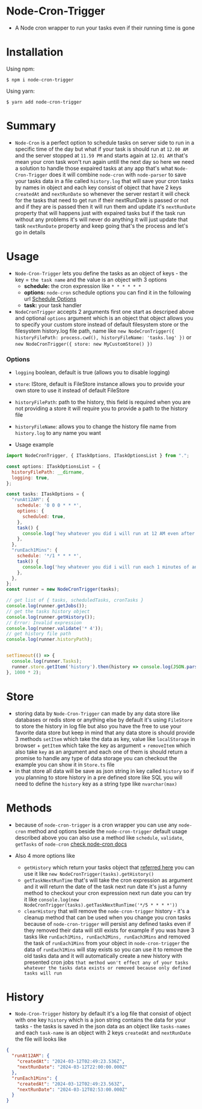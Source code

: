 # Node-Cron-Trigger
- A Node cron wrapper to run your tasks even if their running time is gone

# Installation

Using npm:

``` shell
$ npm i node-cron-trigger
```

Using yarn:

``` shell
$ yarn add node-cron-trigger
```

# Summary
- `Node-Cron` is a perfect option to schedule tasks on server side to run in a specific time of the day but what if your task is should run at `12.00 AM` and the server stopped at `11.59 PM` and starts again at `12.01 AM` that's mean your cron task won't run again untill the next day so here we need a solution to handle those expaired tasks at any app that's what `Node-Cron-Trigger` does it will combine `node-cron` with `node-parser` to save your tasks data in a file called `history.log` that will save your cron tasks by names in object and each key consist of object that have 2 keys `createdAt` and `nextRunDate` so whenever the server restart it will check for the tasks that need to get run if their nextRunDate is passed or not and if they are is passed then it will run them and update it's `nextRunDate` property that will happens just with expaired tasks but if the task run without any problems it's will never do anything it will just update that task `nextRunDate` property and keep going that's the process and let's go in details

# Usage

- `Node-Cron-Trigger` lets you define the tasks as an object of keys - the key = `the task name` and the value is an object with 3 options
  * __schedule:__ the cron expression like `* * * * * *`
  * __options:__ `node-cron` schedule options you can find it in the following url [Schedule Options](https://github.com/node-cron/node-cron?tab=readme-ov-file#options)
  * __task:__ your task handler
- `NodeCronTrigger` accepts 2 arguments first one start as descriped above and optional `options` argument which is an object that object allows you to specify your custom store instead of default filesystem store or the filesystem history.log file path, name like `new NodeCronTrigger({ historyFilePath: process.cwd(), historyFileName: 'tasks.log' })` or `new NodeCronTrigger({ store: new MyCustomStore() })`

### Options
- `logging` boolean, default is true (allows you to disable logging)
- `store`: IStore, default is FileStore instance allows you to provide your own store to use it instead of default FileStore
- `historyFilePath`: path to the history, this field is required when you are not providing a store it will require you to provide a path to the history file
- `historyFileName`: allows you to change the history file name from `history.log` to any name you want

- Usage example
``` javascript
import NodeCronTrigger, { ITaskOptions, ITaskOptionsList } from ".";

const options: ITaskOptionsList = {
  historyFilePath: __dirname,
  logging: true,
};

const tasks: ITaskOptions = {
  "runAt12AM": {
    schedule: '0 0 0 * * *',
    options: {
      scheduled: true,
    },
    task() {
      console.log('hey whatever you did i will run at 12 AM even after restarting the server');
    },
  },
  "runEach1Mins": {
    schedule: '*/1 * * * *',
    task() {
      console.log('hey whatever you did i will run each 1 minutes of any hour even after restarting the server');
    },
  },
};
const runner = new NodeCronTrigger(tasks);

// get list of { tasks, scheduledTasks, cronTasks }
console.log(runner.getJobs());
// get the tasks history object
console.log(runner.getHistory());
// Error: Invalid expression
console.log(runner.validate('* 4'));
// get history file path
console.log(runner.historyPath);


setTimeout(() => {
  console.log(runner.Tasks);
  runner.store.getItem('history').then(history => console.log(JSON.parse(history), '............ history ..............'));
}, 1000 * 2);
```



# Store 
- storing data by `Node-Cron-Trigger` can made by any data store like databases or redis store or anything else by default it's using `FileStore` to store the history in log file but also you have the free to use your favorite data store but keep in mind that any data store is should provide 3 methods `setItem` which take the data as key, value like `localStorage` in browser + `getItem` which take the key as argument + `removeItem` which also take `key` as an argument and each one of them is should return a promise to handle any type of data storage you can checkout the example you can show it in `Store.ts` file 
- in that store all data will be save as json string in key called `history` so if you planning to store history in a pre defined store like SQL you will need to define the `history` key as a string type like `nvarchar(max)`


# Methods

- because of `node-cron-trigger` is a cron wrapper you can use any `node-cron` method and options beside the `node-cron-trigger` default usage described above you can also use a method like `schedule`, `validate`, `getTasks` of `node-cron` [check node-cron docs](https://github.com/node-cron/node-cron)

- Also 4 more options like
  * `getHistory` which return your tasks object that [referred here](#history) you can use it like `new NodeCronTrigger(tasks).getHistory()`
  * `getTaskNextRunTime` that's will take the cron expression as argument and it will return the date of the task next run date it's just a funny method to checkout your cron expression next run date you can try it like `console.log(new NodeCronTrigger(tasks).getTaskNextRunTime('*/5 * * * *'))`
  * `clearHistory` that will remove the `node-cron-trigger` history - it's a cleanup method that can be used when you change you cron tasks because of `node-cron-trigger` will persist any defined tasks even if they removed their data will still exists for example if you was have 3 tasks like `runEach1Mins, runEach2Mins, runEach3Mins` and removed the task of `runEach1Mins` from your object in `node-cron-trigger` the data of `runEach1Mins` will stay exists so you can use it to remove the old tasks data and it will automatically create a new history with presented cron jobs `that method won't effect any of your tasks whatever the tasks data exists or removed because only defined tasks will run`

# History 

- `Node-Cron-Trigger` history by default it's a log file that consist of object with one key `history` which is a json string contains the data for your tasks - the tasks is saved in the json data as an object like `tasks-names` and each `task-name` is an object with 2 keys `createdAt` and `nextRunDate` the file will looks like 


``` json
{
  "runAt12AM": {
    "createdAt": "2024-03-12T02:49:23.536Z",
    "nextRunDate": "2024-03-12T22:00:00.000Z"
  },
  "runEach1Mins": {
    "createdAt": "2024-03-12T02:49:23.563Z",
    "nextRunDate": "2024-03-12T02:53:00.000Z"
  }
}
```